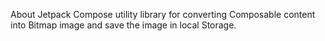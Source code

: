 About
Jetpack Compose utility library for converting Composable content into Bitmap image and save the image in local Storage.
